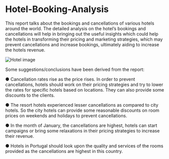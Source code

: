 # Hotel-Booking-Analysis
This report talks about the bookings and cancellations of various hotels around the world. The detailed analysis on the hotel’s bookings and cancellations will help in bringing out the useful insights which could help the hotels in transforming their pricing and marketing strategies, which may prevent cancellations and increase bookings, ultimately aiding to increase the hotels revenue.

![Hotel image](https://github.com/techy-tripathi/hotel-booking-analysis/assets/19207297/e16a1808-d6e7-4213-933c-1ed8fdd2092f)

Some suggestions/conclusions have been derived from the report:


● Cancellation rates rise as the price rises. In order to prevent cancellations, hotels should work on their pricing strategies and try to lower the rates for specific hotels based on locations. They can also provide some discounts to the clients.

● The resort hotels experienced lesser cancellations as compared to city hotels. So the city hotels can provide some reasonable discounts on room prices on weekends and holidays to prevent cancellations.

● In the month of January, the cancellations are highest, hotels can start campaigns or bring some relaxations in their pricing strategies to increase their revenue.

● Hotels in Portugal should look upon the quality and services of the rooms provided as the cancellations are highest in this country.

